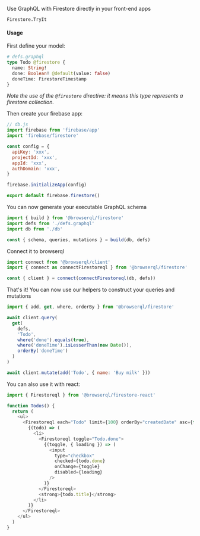 Use GraphQL with Firestore directly in your front-end apps

```snapshot2
Firestore.TryIt
```

#### Usage

First define your model:

```graphql
# defs.graphql
type Todo @firestore {
  name: String!
  done: Boolean! @default(value: false)
  doneTime: FirestoreTimestamp
}
```

_Note the use of the `@firestore` directive: it means this type represents a firestore collection._

Then create your firebase app:

```javascript
// db.js
import firebase from 'firebase/app'
import 'firebase/firestore'

const config = {
  apiKey: 'xxx',
  projectId: 'xxx',
  appId: 'xxx',
  authDomain: 'xxx',
}

firebase.initializeApp(config)

export default firebase.firestore()
```

You can now generate your executable GraphQL schema

```javascript
import { build } from '@browserql/firestore'
import defs from './defs.graphql'
import db from './db'

const { schema, queries, mutations } = build(db, defs)
```

Connect it to browserql

```javascript
import connect from '@browserql/client'
import { connect as connectFirestoreql } from '@browserql/firestore'

const { client } = connect(connectFirestoreql(db, defs))
```

That's it! You can now use our helpers to construct your queries and mutations

```javascript
import { add, get, where, orderBy } from '@browserql/firestore'

await client.query(
  get(
    defs,
    'Todo',
    where('done').equals(true),
    where('doneTime').isLesserThan(new Date()),
    orderBy('doneTime')
  )
)

await client.mutate(add('Todo', { name: 'Buy milk' }))
```

You can also use it with react:

```javascript
import { Firestoreql } from '@browserql/firestore-react'

function Todos() {
  return (
    <ul>
      <Firestoreql each="Todo" limit={100} orderBy="createdDate" asc={false}>
        {(todo) => (
          <li>
            <Firestoreql toggle="Todo.done">
              {(toggle, { loading }) => (
                <input
                  type="checkbox"
                  checked={todo.done}
                  onChange={toggle}
                  disabled={loading}
                />
              )}
            </Firestoreql>
            <strong>{todo.title}</strong>
          </li>
        )}
      </Firestoreql>
    </ul>
  )
}
```
